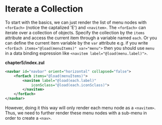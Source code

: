 # Iterate a Collection
To start with the basics, we can just render the list of menu nodes with `<forEach>` (notice the captalized 'E') and `<navitem>`. The `<forEach>` can iterate over a collection of objects. Specify the collection by the `items` attribute and access the current item through a variable named `each`. Or you can define the current item variable by the `var` attribute e.g. if you write `<forEach items="@load(menuItems)" var="menu">` then you should use `menu` in a data binding expression like `<navitem label="@load(menu.label)">`.


**chapter5/index.zul**
```xml
<navbar id="navbar" orient="horizontal" collapsed="false">
    <forEach items="@load(menuItems)">
        <navitem label="@load(each.label)"
            iconSclass="@load(each.iconSclass)">
        </navitem>
    </forEach>
</navbar>
```

However, doing it this way will only render each menu node as a `<navitem>`. Thus, we need to further render these menu nodes with a sub-menu in order to create a `<nav>`.
